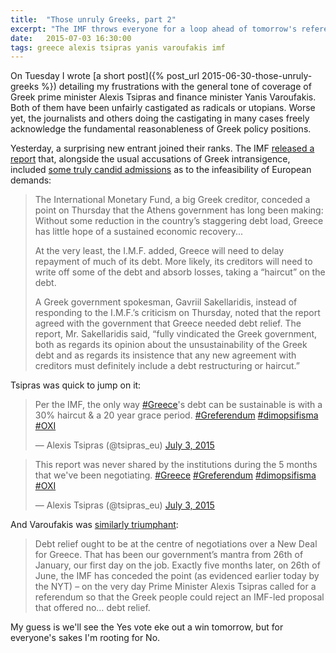 ```yaml
---
title:  "Those unruly Greeks, part 2"
excerpt: "The IMF throws everyone for a loop ahead of tomorrow's referendum."
date:   2015-07-03 16:30:00
tags: greece alexis tsipras yanis varoufakis imf
---
```

On Tuesday I wrote [a short post]({% post_url 2015-06-30-those-unruly-greeks %}) detailing my frustrations with the general tone of coverage of Greek prime minister Alexis Tsipras and finance minister Yanis Varoufakis. Both of them have been unfairly castigated as radicals or utopians. Worse yet, the journalists and others doing the castigating in many cases freely acknowledge the fundamental reasonableness of Greek policy positions.

Yesterday, a surprising new entrant joined their ranks. The IMF [released a report](http://www.imf.org/external/pubs/ft/scr/2015/cr15165.pdf) that, alongside the usual accusations of Greek intransigence, included [some truly candid admissions](http://www.nytimes.com/2015/07/03/business/international/greece-referendum-bailout.html) as to the infeasibility of European demands:

> The International Monetary Fund, a big Greek creditor, conceded a point on Thursday that the Athens government has long been making: Without some reduction in the country’s staggering debt load, Greece has little hope of a sustained economic recovery...
>
> At the very least, the I.M.F. added, Greece will need to delay repayment of much of its debt. More likely, its creditors will need to write off some of the debt and absorb losses, taking a “haircut” on the debt.
>
> A Greek government spokesman, Gavriil Sakellaridis, instead of responding to the I.M.F.’s criticism on Thursday, noted that the report agreed with the government that Greece needed debt relief. The report, Mr. Sakellaridis said, “fully vindicated the Greek government, both as regards its opinion about the unsustainability of the Greek debt and as regards its insistence that any new agreement with creditors must definitely include a debt restructuring or haircut.”

Tsipras was quick to jump on it:

<blockquote class="twitter-tweet" lang="en"><p lang="en" dir="ltr">Per the IMF, the only way <a href="https://twitter.com/hashtag/Greece?src=hash">#Greece</a>&#39;s debt can be sustainable is with a 30% haircut &amp; a 20 year grace period. <a href="https://twitter.com/hashtag/Greferendum?src=hash">#Greferendum</a> <a href="https://twitter.com/hashtag/dimopsifisma?src=hash">#dimopsifisma</a> <a href="https://twitter.com/hashtag/OXI?src=hash">#OXI</a></p>&mdash; Alexis Tsipras (@tsipras_eu) <a href="https://twitter.com/tsipras_eu/status/616958457372131329">July 3, 2015</a></blockquote>

<blockquote class="twitter-tweet" lang="en"><p lang="en" dir="ltr">This report was never shared by the institutions during the 5 months that we&#39;ve been negotiating. <a href="https://twitter.com/hashtag/Greece?src=hash">#Greece</a> <a href="https://twitter.com/hashtag/Greferendum?src=hash">#Greferendum</a> <a href="https://twitter.com/hashtag/dimopsifisma?src=hash">#dimopsifisma</a> <a href="https://twitter.com/hashtag/OXI?src=hash">#OXI</a></p>&mdash; Alexis Tsipras (@tsipras_eu) <a href="https://twitter.com/tsipras_eu/status/616958817063014400">July 3, 2015</a></blockquote>
<script async src="//platform.twitter.com/widgets.js" charset="utf-8"></script>

And Varoufakis was [similarly triumphant](http://yanisvaroufakis.eu/2015/07/03/imf-backs-ever-so-peculiarly-the-syriza-governments-debt-assessment/):

> Debt relief ought to be at the centre of negotiations over a New Deal for Greece. That has been our government’s mantra from 26th of January, our first day on the job. Exactly five months later, on 26th of June, the IMF has conceded the point (as evidenced earlier today by the NYT) – on the very day Prime Minister Alexis Tsipras called for a referendum so that the Greek people could reject an IMF-led proposal that offered no… debt relief.

My guess is we'll see the Yes vote eke out a win tomorrow, but for everyone's sakes I'm rooting for No.
